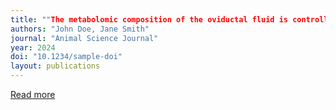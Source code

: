 ```yaml
---
title: ""The metabolomic composition of the oviductal fluid is controlled by the periovulatory hormonal context in Bos indicus cows""
authors: "John Doe, Jane Smith"
journal: "Animal Science Journal"
year: 2024
doi: "10.1234/sample-doi"
layout: publications
---
```

[Read more](https://pubmed.ncbi.nlm.nih.gov/31636656/)
